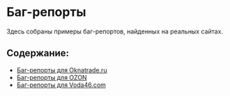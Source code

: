 # Баг-репорты

Здесь собраны примеры баг-репортов, найденных на реальных сайтах.

## Содержание:

- [Баг-репорты для Oknatrade.ru](/bug-reports/oknatrade-ru)
- [Баг-репорты для OZON](/bug-reports/ozon-ru)
- [Баг-репорты для Voda46.com](/bug-reports/voda46-com)
